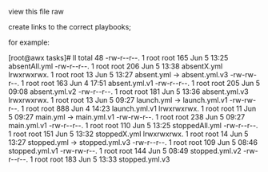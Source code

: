 view this file raw

create links to the correct playbooks;

for example:

[root@awx tasks]# ll
total 48
-rw-r--r--. 1 root root 165 Jun  5 13:25 absentAll.yml
-rw-r--r--. 1 root root 206 Jun  5 13:38 absentX.yml
lrwxrwxrwx. 1 root root  13 Jun  5 13:27 absent.yml -> absent.yml.v3
-rw-rw-r--. 1 root root 163 Jun  4 17:51 absent.yml.v1
-rw-r--r--. 1 root root 205 Jun  5 09:08 absent.yml.v2
-rw-r--r--. 1 root root 181 Jun  5 13:36 absent.yml.v3
lrwxrwxrwx. 1 root root  13 Jun  5 09:27 launch.yml -> launch.yml.v1
-rw-rw-r--. 1 root root 888 Jun  4 14:23 launch.yml.v1
lrwxrwxrwx. 1 root root  11 Jun  5 09:27 main.yml -> main.yml.v1
-rw-rw-r--. 1 root root 238 Jun  5 09:27 main.yml.v1
-rw-r--r--. 1 root root 110 Jun  5 13:25 stoppedAll.yml
-rw-r--r--. 1 root root 151 Jun  5 13:32 stoppedX.yml
lrwxrwxrwx. 1 root root  14 Jun  5 13:27 stopped.yml -> stopped.yml.v3
-rw-r--r--. 1 root root 109 Jun  5 08:46 stopped.yml.v1
-rw-rw-r--. 1 root root 144 Jun  5 08:49 stopped.yml.v2
-rw-r--r--. 1 root root 183 Jun  5 13:33 stopped.yml.v3

